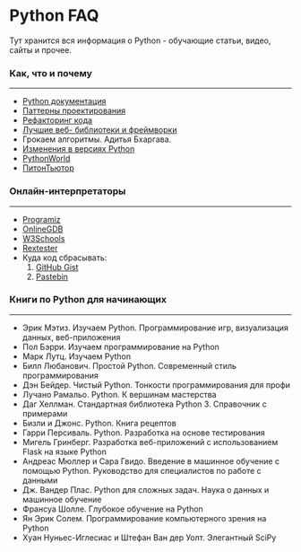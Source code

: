 # Python FAQ
Тут хранится вся информация о Python - обучающие статьи, видео, сайты и прочее.

### Как, что и почему

---

- [Python документация](https://docs.python.org/3/https://docs.python.org/3/)
- [Паттерны проектирования](https://refactoring.guru/ru/design-patterns/python)
- [Рефакторинг кода](https://refactoring.guru/ru/refactoring)
- [Лучшие веб- библиотеки и фреймворки](https://ncube.com/blog/top-python-web-frameworks-2020)
- Грокаем алгоритмы. Адитья Бхаргава.
- [Изменения в версиях Python](https://docs.python.org/3/whatsnew/changelog.html)
- [PythonWorld](https://pythonworld.ru/)
- [ПитонТьютор](https://pythontutor.ru/)

### Онлайн-интерпретаторы

---

- [Programiz](https://www.programiz.com/python-programming/online-compiler/)
- [OnlineGDB](https://www.onlinegdb.com/online_python_compiler)
- [W3Schools](https://www.w3schools.com/python/python_compiler.asp)
- [Rextester](https://rextester.com/)
- Куда код сбрасывать:
    1) [GitHub Gist](https://gist.github.com)
    2) [Pastebin](https://pastebin.com)

### Книги по Python для начинающих

---

- Эрик Мэтиз. Изучаем Python. Программирование игр, визуализация данных, веб-приложения
- Пол Бэрри. Изучаем программирование на Python
- Марк Лутц. Изучаем Python
- Билл Любанович. Простой Python. Современный стиль программирования
- Дэн Бейдер. Чистый Python. Тонкости программирования для профи
- Лучано Рамальо. Python. К вершинам мастерства
- Даг Хеллман. Стандартная библиотека Python 3. Справочник с примерами
- Бизли и Джонс. Python. Книга рецептов
- Гарри Персиваль. Python. Разработка на основе тестирования
- Мигель Гринберг. Разработка веб-приложений с использованием Flask на языке Python
- Андреас Мюллер и Сара Гвидо. Введение в машинное обучение с помощью Python. Руководство для специалистов по работе с данными
- Дж. Вандер Плас. Python для сложных задач. Наука о данных и машинное обучение
- Франсуа Шолле. Глубокое обучение на Python
- Ян Эрик Солем. Программирование компьютерного зрения на Python
- Хуан Нуньес-Иглесиас и Штефан Ван дер Уолт. Элегантный SciPy

